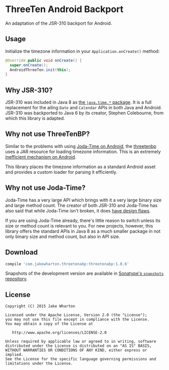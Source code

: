 ThreeTen Android Backport
=========================

An adaptation of the JSR-310 backport for Android.



Usage
-----

Initialize the timezone information in your `Application.onCreate()` method:
```java
@Override public void onCreate() {
  super.onCreate();
  AndroidThreeTen.init(this);
}
```



Why JSR-310?
------------

JSR-310 was included in Java 8 as [the `java.time.*` package][time]. It is a full replacement
for the ailing `Date` and `Calendar` APIs in both Java and Android. JSR-310 was backported to
Java 6 by its creator, Stephen Colebourne, from which this library is adapted.



Why not use ThreeTenBP?
-----------------------

Similar to the problems with using [Joda-Time on Android][joda-android], the [threetenbp][ttbp]
uses a JAR resource for loading timezone information. This is an extremely [inefficient mechanism
on Android][slow].

This library places the timezone information as a standard Android asset and provides a custom
loader for parsing it efficiently.



Why not use Joda-Time?
----------------------

Joda-Time has a very large API which brings with it a very large binary size and large method
count. The creator of both JSR-310 and Joda-Time has also said that while Joda-Time isn't broken,
it does [have design flaws][flaws].

If you are using Joda-Time already, there's little reason to switch unless its size or method
count is relevant to you. For new projects, however, this library offers the standard APIs in
Java 8 as a much smaller package in not only binary size and method count, but also in API size.



Download
--------

```groovy
compile 'com.jakewharton.threetenabp:threetenabp:1.0.6'
```

Snapshots of the development version are available in [Sonatype's `snapshots` repository][snap].



License
-------

    Copyright (C) 2015 Jake Wharton

    Licensed under the Apache License, Version 2.0 (the "License");
    you may not use this file except in compliance with the License.
    You may obtain a copy of the License at

       http://www.apache.org/licenses/LICENSE-2.0

    Unless required by applicable law or agreed to in writing, software
    distributed under the License is distributed on an "AS IS" BASIS,
    WITHOUT WARRANTIES OR CONDITIONS OF ANY KIND, either express or implied.
    See the License for the specific language governing permissions and
    limitations under the License.




 [snap]: https://oss.sonatype.org/content/repositories/snapshots/
 [time]: https://docs.oracle.com/javase/8/docs/api/java/time/package-summary.html
 [joda-android]: https://github.com/dlew/joda-time-android#why-this-library
 [ttbp]: https://github.com/ThreeTen/threetenbp
 [flaws]: http://blog.joda.org/2009/11/why-jsr-310-isn-joda-time_4941.html
 [slow]: http://blog.danlew.net/2013/08/20/joda_time_s_memory_issue_in_android/
